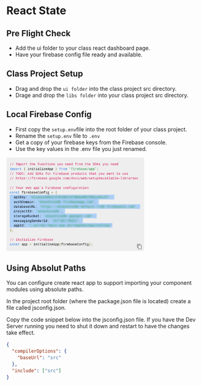 # React State

## Pre Flight Check
- Add the ui folder to your class react dashboard page.
- Have your firebase config file ready and available.


## Class Project Setup
- Drag and drop the ```ui folder``` into the class project src directory.
- Drage and drop the ```libs folder``` into your class project src directory.


## Local Firebase Config
- First copy the ```setup.env```file into the root folder of your class project.
- Rename the ```setup.env``` file to ```.env```
- Get a copy of your firebase keys from the Firebase console.
- Use the key values in the .env file you just renamed.

<img src="./config.jpg" width="360"> 


 

## Using Absolut Paths
You can configure create react app to support importing your component modules using absolute paths.  
  
In the project root folder (where the package.json file is located) create a file called jsconfig.json.  

Copy the code snippet below into the jsconfig.json file. If you have the Dev Server running you need to shut it down and restart to have the changes take effect.


```json
{
  "compilerOptions": {
    "baseUrl": "src"
  },
  "include": ["src"]
}
```
 
